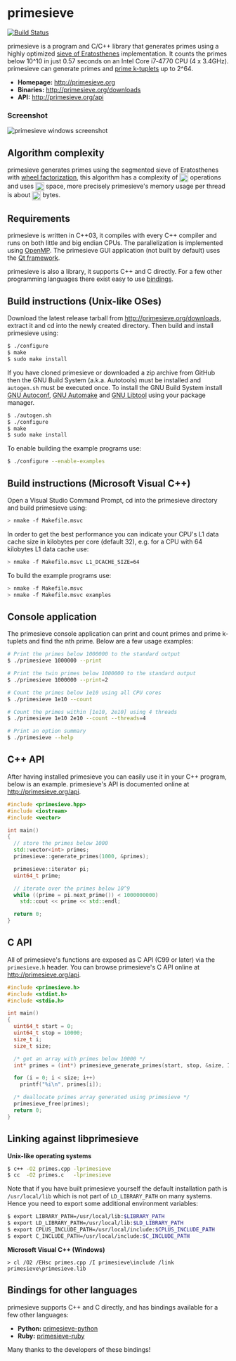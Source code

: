 primesieve
==========
[![Build Status](https://travis-ci.org/kimwalisch/primesieve.svg)](https://travis-ci.org/kimwalisch/primesieve)

primesieve is a program and C/C++ library that generates primes using a highly optimized
<a href="http://en.wikipedia.org/wiki/Sieve_of_Eratosthenes">sieve of
Eratosthenes</a> implementation. It counts the primes below 10^10 in
just 0.57 seconds on an Intel Core i7&#8209;4770 CPU (4 x 3.4GHz).
primesieve can generate primes and
<a href="http://en.wikipedia.org/wiki/Prime_k-tuple">prime k-tuplets</a>
up to 2^64.

- **Homepage:** http://primesieve.org
- **Binaries:** http://primesieve.org/downloads
- **API:** http://primesieve.org/api

### Screenshot

![primesieve windows screenshot](https://github.com/kimwalisch/primesieve/blob/gh-pages/screenshots/primesieve_win7.png)

Algorithm complexity
--------------------

primesieve generates primes using the segmented sieve of Eratosthenes with
[wheel factorization](http://en.wikipedia.org/wiki/Wheel_factorization),
this algorithm has a complexity of
<img src="http://primesieve.org/images/Onloglogn.svg" height="20" align="absmiddle"/>
operations and uses
<img src="http://primesieve.org/images/Osqrtn.svg" height="20" align="absmiddle"/>
space, more precisely primesieve's memory usage per thread is about
<img src="http://primesieve.org/images/primesieve_memory_usage.svg" height="20" align="absmiddle"/>
bytes.

Requirements
------------

primesieve is written in C++03, it compiles with every C++ compiler and
runs on both little and big endian CPUs. The parallelization is implemented
using [OpenMP](http://en.wikipedia.org/wiki/OpenMP). The primesieve GUI
application (not built by default) uses the
[Qt framework](http://qt-project.org).

primesieve is also a library, it supports C++ and C directly. For a few
other programming languages there exist easy to use [bindings](#bindings-for-other-languages).

Build instructions (Unix-like OSes)
-----------------------------------

Download the latest release tarball from
http://primesieve.org/downloads, extract it and cd into the newly
created directory. Then build and install primesieve using:

```sh
$ ./configure
$ make
$ sudo make install
```

If you have cloned primesieve or downloaded a zip archive from GitHub
then the GNU Build System (a.k.a. Autotools) must be installed and
```autogen.sh``` must be executed once. To install the GNU Build
System install
[GNU&#160;Autoconf](http://www.gnu.org/software/autoconf/),
[GNU&#160;Automake](http://www.gnu.org/software/automake/) and
[GNU&#160;Libtool](http://www.gnu.org/software/libtool/)
using your package manager.

```sh
$ ./autogen.sh
$ ./configure
$ make
$ sudo make install
```

To enable building the example programs use:
```sh
$ ./configure --enable-examples
```

Build instructions (Microsoft Visual C++)
-----------------------------------------

Open a Visual Studio Command Prompt, cd into the primesieve directory
and build primesieve using:

```sh
> nmake -f Makefile.msvc
```

In order to get the best performance you can indicate your CPU's L1
data cache size in kilobytes per core (default 32), e.g. for a CPU
with 64 kilobytes L1 data cache use:

```sh
> nmake -f Makefile.msvc L1_DCACHE_SIZE=64
```

To build the example programs use:
```sh
> nmake -f Makefile.msvc
> nmake -f Makefile.msvc examples
```

Console application
-------------------

The primesieve console application can print and count primes and
prime k-tuplets and find the nth prime. Below are a few usage
examples:

```sh
# Print the primes below 1000000 to the standard output
$ ./primesieve 1000000 --print

# Print the twin primes below 1000000 to the standard output
$ ./primesieve 1000000 --print=2

# Count the primes below 1e10 using all CPU cores
$ ./primesieve 1e10 --count

# Count the primes within [1e10, 2e10] using 4 threads
$ ./primesieve 1e10 2e10 --count --threads=4

# Print an option summary
$ ./primesieve --help
```

C++ API
-------

After having installed primesieve you can easily use it in your C++
program, below is an example. primesieve's API is documented
online at http://primesieve.org/api.

```C++
#include <primesieve.hpp>
#include <iostream>
#include <vector>

int main()
{
  // store the primes below 1000
  std::vector<int> primes;
  primesieve::generate_primes(1000, &primes);

  primesieve::iterator pi;
  uint64_t prime;

  // iterate over the primes below 10^9
  while ((prime = pi.next_prime()) < 1000000000)
    std::cout << prime << std::endl;

  return 0;
}
```

C API
-----

All of primesieve's functions are exposed as C API (C99 or later) via
the ```primesieve.h``` header. You can browse primesieve's C API
online at http://primesieve.org/api.

```C
#include <primesieve.h>
#include <stdint.h>
#include <stdio.h>

int main()
{
  uint64_t start = 0;
  uint64_t stop = 10000;
  size_t i;
  size_t size;

  /* get an array with primes below 10000 */
  int* primes = (int*) primesieve_generate_primes(start, stop, &size, INT_PRIMES);

  for (i = 0; i < size; i++)
    printf("%i\n", primes[i]);

  /* deallocate primes array generated using primesieve */
  primesieve_free(primes);
  return 0;
}
```

Linking against libprimesieve
-----------------------------

**Unix-like operating systems**
```sh
$ c++ -O2 primes.cpp -lprimesieve
$ cc  -O2 primes.c   -lprimesieve
```

Note that if you have built primesieve yourself the default installation path
is ```/usr/local/lib``` which is not part of ```LD_LIBRARY_PATH``` on many
systems. Hence you need to export some additional environment variables:

```sh
$ export LIBRARY_PATH=/usr/local/lib:$LIBRARY_PATH
$ export LD_LIBRARY_PATH=/usr/local/lib:$LD_LIBRARY_PATH
$ export CPLUS_INCLUDE_PATH=/usr/local/include:$CPLUS_INCLUDE_PATH
$ export C_INCLUDE_PATH=/usr/local/include:$C_INCLUDE_PATH
```

**Microsoft Visual C++ (Windows)**
```
> cl /O2 /EHsc primes.cpp /I primesieve\include /link primesieve\primesieve.lib
```

Bindings for other languages
----------------------------

primesieve supports C++ and C directly, and has bindings available for
a few other languages:

* __Python:__ [primesieve-python](https://github.com/hickford/primesieve-python)
* __Ruby:__ [primesieve-ruby](https://github.com/robertjlooby/primesieve-ruby)

Many thanks to the developers of these bindings!

